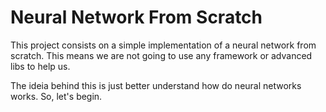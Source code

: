 # Neural Network From Scratch

This project consists on a simple implementation of a neural network from scratch. This means we are not going to use any framework or advanced libs to help us.

The ideia behind this is just better understand how do neural networks works. So, let's begin.


